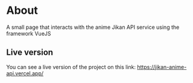 # About

A small page that interacts with the anime Jikan API service using the framework VueJS

## Live version

You can see a live version of the project on this link: https://jikan-anime-api.vercel.app/
